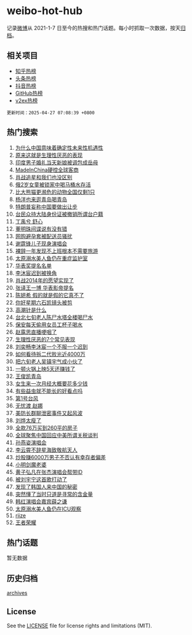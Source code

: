 # weibo-hot-hub

记录[微博](https://www.weibo.com)从 2021-1-7 日至今的热搜和热门话题。每小时抓取一次数据，按天[归档](archives)。

## 相关项目

- [知乎热榜](https://github.com/lonnyzhang423/zhihu-hot-hub)
- [头条热榜](https://github.com/lonnyzhang423/toutiao-hot-hub)
- [抖音热榜](https://github.com/lonnyzhang423/douyin-hot-hub)
- [GitHub热榜](https://github.com/lonnyzhang423/github-hot-hub)
- [v2ex热榜](https://github.com/lonnyzhang423/v2ex-hot-hub)


`更新时间：2025-04-27 07:08:39 +0800`

## 热门搜索

1. [为什么中国意味着确定性未来性机遇性](https://m.weibo.cn/search?containerid=100103type%3D1%26t%3D10%26q%3D%23%E4%B8%BA%E4%BB%80%E4%B9%88%E4%B8%AD%E5%9B%BD%E6%84%8F%E5%91%B3%E7%9D%80%E7%A1%AE%E5%AE%9A%E6%80%A7%E6%9C%AA%E6%9D%A5%E6%80%A7%E6%9C%BA%E9%81%87%E6%80%A7%23&stream_entry_id=51&isnewpage=1&extparam=seat%3D1%26pos%3D0%26q%3D%2523%25E4%25B8%25BA%25E4%25BB%2580%25E4%25B9%2588%25E4%25B8%25AD%25E5%259B%25BD%25E6%2584%258F%25E5%2591%25B3%25E7%259D%2580%25E7%25A1%25AE%25E5%25AE%259A%25E6%2580%25A7%25E6%259C%25AA%25E6%259D%25A5%25E6%2580%25A7%25E6%259C%25BA%25E9%2581%2587%25E6%2580%25A7%2523%26dgr%3D0%26cate%3D10103%26c_type%3D51%26filter_type%3Drealtimehot%26stream_entry_id%3D51%26display_time%3D1745708918%26pre_seqid%3D17457089183500322927577)
1. [原来这就是生理性厌恶的表现](https://m.weibo.cn/search?containerid=100103type%3D1%26t%3D10%26q%3D%23%E5%8E%9F%E6%9D%A5%E8%BF%99%E5%B0%B1%E6%98%AF%E7%94%9F%E7%90%86%E6%80%A7%E5%8E%8C%E6%81%B6%E7%9A%84%E8%A1%A8%E7%8E%B0%23&stream_entry_id=31&isnewpage=1&extparam=seat%3D1%26pos%3D0%26q%3D%2523%25E5%258E%259F%25E6%259D%25A5%25E8%25BF%2599%25E5%25B0%25B1%25E6%2598%25AF%25E7%2594%259F%25E7%2590%2586%25E6%2580%25A7%25E5%258E%258C%25E6%2581%25B6%25E7%259A%2584%25E8%25A1%25A8%25E7%258E%25B0%2523%26dgr%3D0%26cate%3D5001%26realpos%3D1%26stream_entry_id%3D31%26flag%3D2%26band_rank%3D1%26lcate%3D5001%26filter_type%3Drealtimehot%26c_type%3D31%26display_time%3D1745708918%26pre_seqid%3D17457089183500322927577)
1. [印度男子婚礼当天新娘被调包成岳母](https://m.weibo.cn/search?containerid=100103type%3D1%26t%3D10%26q%3D%23%E5%8D%B0%E5%BA%A6%E7%94%B7%E5%AD%90%E5%A9%9A%E7%A4%BC%E5%BD%93%E5%A4%A9%E6%96%B0%E5%A8%98%E8%A2%AB%E8%B0%83%E5%8C%85%E6%88%90%E5%B2%B3%E6%AF%8D%23&stream_entry_id=31&isnewpage=1&extparam=seat%3D1%26pos%3D1%26q%3D%2523%25E5%258D%25B0%25E5%25BA%25A6%25E7%2594%25B7%25E5%25AD%2590%25E5%25A9%259A%25E7%25A4%25BC%25E5%25BD%2593%25E5%25A4%25A9%25E6%2596%25B0%25E5%25A8%2598%25E8%25A2%25AB%25E8%25B0%2583%25E5%258C%2585%25E6%2588%2590%25E5%25B2%25B3%25E6%25AF%258D%2523%26dgr%3D0%26cate%3D5001%26realpos%3D2%26stream_entry_id%3D31%26flag%3D0%26band_rank%3D2%26lcate%3D5001%26filter_type%3Drealtimehot%26c_type%3D31%26display_time%3D1745708918%26pre_seqid%3D17457089183500322927577)
1. [MadeInChina硬控全球客商](https://m.weibo.cn/search?containerid=100103type%3D1%26t%3D10%26q%3D%23MadeInChina%E7%A1%AC%E6%8E%A7%E5%85%A8%E7%90%83%E5%AE%A2%E5%95%86%23&stream_entry_id=31&isnewpage=1&extparam=seat%3D1%26pos%3D2%26q%3D%2523MadeInChina%25E7%25A1%25AC%25E6%258E%25A7%25E5%2585%25A8%25E7%2590%2583%25E5%25AE%25A2%25E5%2595%2586%2523%26dgr%3D0%26cate%3D5001%26realpos%3D3%26stream_entry_id%3D31%26flag%3D0%26band_rank%3D3%26lcate%3D5001%26filter_type%3Drealtimehot%26c_type%3D31%26display_time%3D1745708918%26pre_seqid%3D17457089183500322927577)
1. [肖战追星和我们也没区别](https://m.weibo.cn/search?containerid=100103type%3D1%26t%3D10%26q%3D%23%E8%82%96%E6%88%98%E8%BF%BD%E6%98%9F%E5%92%8C%E6%88%91%E4%BB%AC%E4%B9%9F%E6%B2%A1%E5%8C%BA%E5%88%AB%23&stream_entry_id=31&isnewpage=1&extparam=seat%3D1%26pos%3D3%26q%3D%2523%25E8%2582%2596%25E6%2588%2598%25E8%25BF%25BD%25E6%2598%259F%25E5%2592%258C%25E6%2588%2591%25E4%25BB%25AC%25E4%25B9%259F%25E6%25B2%25A1%25E5%258C%25BA%25E5%2588%25AB%2523%26dgr%3D0%26cate%3D5001%26realpos%3D4%26stream_entry_id%3D31%26flag%3D2%26band_rank%3D4%26lcate%3D5001%26filter_type%3Drealtimehot%26c_type%3D31%26display_time%3D1745708918%26pre_seqid%3D17457089183500322927577)
1. [俄2岁女童被锁家中喝马桶水存活](https://m.weibo.cn/search?containerid=100103type%3D1%26t%3D10%26q%3D%23%E4%BF%842%E5%B2%81%E5%A5%B3%E7%AB%A5%E8%A2%AB%E9%94%81%E5%AE%B6%E4%B8%AD%E5%96%9D%E9%A9%AC%E6%A1%B6%E6%B0%B4%E5%AD%98%E6%B4%BB%23&stream_entry_id=31&isnewpage=1&extparam=seat%3D1%26pos%3D4%26q%3D%2523%25E4%25BF%25842%25E5%25B2%2581%25E5%25A5%25B3%25E7%25AB%25A5%25E8%25A2%25AB%25E9%2594%2581%25E5%25AE%25B6%25E4%25B8%25AD%25E5%2596%259D%25E9%25A9%25AC%25E6%25A1%25B6%25E6%25B0%25B4%25E5%25AD%2598%25E6%25B4%25BB%2523%26dgr%3D0%26cate%3D5001%26realpos%3D5%26stream_entry_id%3D31%26flag%3D0%26band_rank%3D5%26lcate%3D5001%26filter_type%3Drealtimehot%26c_type%3D31%26display_time%3D1745708918%26pre_seqid%3D17457089183500322927577)
1. [比大熊猫更濒危的动物全国仅剩1只](https://m.weibo.cn/search?containerid=100103type%3D1%26t%3D10%26q%3D%23%E6%AF%94%E5%A4%A7%E7%86%8A%E7%8C%AB%E6%9B%B4%E6%BF%92%E5%8D%B1%E7%9A%84%E5%8A%A8%E7%89%A9%E5%85%A8%E5%9B%BD%E4%BB%85%E5%89%A91%E5%8F%AA%23&stream_entry_id=31&isnewpage=1&extparam=seat%3D1%26pos%3D5%26q%3D%2523%25E6%25AF%2594%25E5%25A4%25A7%25E7%2586%258A%25E7%258C%25AB%25E6%259B%25B4%25E6%25BF%2592%25E5%258D%25B1%25E7%259A%2584%25E5%258A%25A8%25E7%2589%25A9%25E5%2585%25A8%25E5%259B%25BD%25E4%25BB%2585%25E5%2589%25A91%25E5%258F%25AA%2523%26dgr%3D0%26cate%3D5001%26realpos%3D6%26stream_entry_id%3D31%26flag%3D0%26band_rank%3D6%26lcate%3D5001%26filter_type%3Drealtimehot%26c_type%3D31%26display_time%3D1745708918%26pre_seqid%3D17457089183500322927577)
1. [杨洋也来逛青岛喝青岛](https://m.weibo.cn/search?containerid=100103type%3D1%26t%3D10%26q%3D%23%E6%9D%A8%E6%B4%8B%E4%B9%9F%E6%9D%A5%E9%80%9B%E9%9D%92%E5%B2%9B%E5%96%9D%E9%9D%92%E5%B2%9B%23&stream_entry_id=31&isnewpage=1&extparam=seat%3D1%26pos%3D6%26q%3D%2523%25E6%259D%25A8%25E6%25B4%258B%25E4%25B9%259F%25E6%259D%25A5%25E9%2580%259B%25E9%259D%2592%25E5%25B2%259B%25E5%2596%259D%25E9%259D%2592%25E5%25B2%259B%2523%26dgr%3D0%26cate%3D5001%26adid%3D284206%26stream_entry_id%3D31%26c_type%3D31%26band_rank%3D7%26lcate%3D5001%26filter_type%3Drealtimehot%26topic_ad%3D1%26is_ad_pos%3D1%26display_time%3D1745708918%26pre_seqid%3D17457089183500322927577)
1. [特朗普妄称中国要做出让步](https://m.weibo.cn/search?containerid=100103type%3D1%26t%3D10%26q%3D%23%E7%89%B9%E6%9C%97%E6%99%AE%E5%A6%84%E7%A7%B0%E4%B8%AD%E5%9B%BD%E8%A6%81%E5%81%9A%E5%87%BA%E8%AE%A9%E6%AD%A5%23&stream_entry_id=31&isnewpage=1&extparam=seat%3D1%26pos%3D7%26q%3D%2523%25E7%2589%25B9%25E6%259C%2597%25E6%2599%25AE%25E5%25A6%2584%25E7%25A7%25B0%25E4%25B8%25AD%25E5%259B%25BD%25E8%25A6%2581%25E5%2581%259A%25E5%2587%25BA%25E8%25AE%25A9%25E6%25AD%25A5%2523%26dgr%3D0%26cate%3D5001%26realpos%3D7%26stream_entry_id%3D31%26flag%3D0%26band_rank%3D7%26lcate%3D5001%26filter_type%3Drealtimehot%26c_type%3D31%26display_time%3D1745708918%26pre_seqid%3D17457089183500322927577)
1. [台民众持大陆身份证被撤销所谓台户籍](https://m.weibo.cn/search?containerid=100103type%3D1%26t%3D10%26q%3D%23%E5%8F%B0%E6%B0%91%E4%BC%97%E6%8C%81%E5%A4%A7%E9%99%86%E8%BA%AB%E4%BB%BD%E8%AF%81%E8%A2%AB%E6%92%A4%E9%94%80%E6%89%80%E8%B0%93%E5%8F%B0%E6%88%B7%E7%B1%8D%23&stream_entry_id=31&isnewpage=1&extparam=seat%3D1%26pos%3D8%26q%3D%2523%25E5%258F%25B0%25E6%25B0%2591%25E4%25BC%2597%25E6%258C%2581%25E5%25A4%25A7%25E9%2599%2586%25E8%25BA%25AB%25E4%25BB%25BD%25E8%25AF%2581%25E8%25A2%25AB%25E6%2592%25A4%25E9%2594%2580%25E6%2589%2580%25E8%25B0%2593%25E5%258F%25B0%25E6%2588%25B7%25E7%25B1%258D%2523%26dgr%3D0%26cate%3D5001%26realpos%3D8%26stream_entry_id%3D31%26flag%3D0%26band_rank%3D8%26lcate%3D5001%26filter_type%3Drealtimehot%26c_type%3D31%26display_time%3D1745708918%26pre_seqid%3D17457089183500322927577)
1. [丁禹兮 舒心](https://m.weibo.cn/search?containerid=100103type%3D1%26t%3D10%26q%3D%E4%B8%81%E7%A6%B9%E5%85%AE+%E8%88%92%E5%BF%83&stream_entry_id=31&isnewpage=1&extparam=seat%3D1%26pos%3D9%26q%3D%25E4%25B8%2581%25E7%25A6%25B9%25E5%2585%25AE%2520%25E8%2588%2592%25E5%25BF%2583%26dgr%3D0%26cate%3D5001%26realpos%3D9%26stream_entry_id%3D31%26flag%3D0%26band_rank%3D9%26lcate%3D5001%26filter_type%3Drealtimehot%26c_type%3D31%26display_time%3D1745708918%26pre_seqid%3D17457089183500322927577)
1. [董明珠间谍说有没有错](https://m.weibo.cn/search?containerid=100103type%3D1%26t%3D10%26q%3D%E8%91%A3%E6%98%8E%E7%8F%A0%E9%97%B4%E8%B0%8D%E8%AF%B4%E6%9C%89%E6%B2%A1%E6%9C%89%E9%94%99&stream_entry_id=31&isnewpage=1&extparam=seat%3D1%26pos%3D10%26q%3D%25E8%2591%25A3%25E6%2598%258E%25E7%258F%25A0%25E9%2597%25B4%25E8%25B0%258D%25E8%25AF%25B4%25E6%259C%2589%25E6%25B2%25A1%25E6%259C%2589%25E9%2594%2599%26dgr%3D0%26cate%3D5001%26realpos%3D10%26stream_entry_id%3D31%26flag%3D0%26band_rank%3D10%26lcate%3D5001%26filter_type%3Drealtimehot%26c_type%3D31%26display_time%3D1745708918%26pre_seqid%3D17457089183500322927577)
1. [网购避孕套被配送员骚扰](https://m.weibo.cn/search?containerid=100103type%3D1%26t%3D10%26q%3D%23%E7%BD%91%E8%B4%AD%E9%81%BF%E5%AD%95%E5%A5%97%E8%A2%AB%E9%85%8D%E9%80%81%E5%91%98%E9%AA%9A%E6%89%B0%23&stream_entry_id=31&isnewpage=1&extparam=seat%3D1%26pos%3D11%26q%3D%2523%25E7%25BD%2591%25E8%25B4%25AD%25E9%2581%25BF%25E5%25AD%2595%25E5%25A5%2597%25E8%25A2%25AB%25E9%2585%258D%25E9%2580%2581%25E5%2591%2598%25E9%25AA%259A%25E6%2589%25B0%2523%26dgr%3D0%26cate%3D5001%26realpos%3D11%26stream_entry_id%3D31%26flag%3D2%26band_rank%3D11%26lcate%3D5001%26filter_type%3Drealtimehot%26c_type%3D31%26display_time%3D1745708918%26pre_seqid%3D17457089183500322927577)
1. [谢霆锋儿子现身演唱会](https://m.weibo.cn/search?containerid=100103type%3D1%26t%3D10%26q%3D%E8%B0%A2%E9%9C%86%E9%94%8B%E5%84%BF%E5%AD%90%E7%8E%B0%E8%BA%AB%E6%BC%94%E5%94%B1%E4%BC%9A&stream_entry_id=31&isnewpage=1&extparam=seat%3D1%26pos%3D12%26q%3D%25E8%25B0%25A2%25E9%259C%2586%25E9%2594%258B%25E5%2584%25BF%25E5%25AD%2590%25E7%258E%25B0%25E8%25BA%25AB%25E6%25BC%2594%25E5%2594%25B1%25E4%25BC%259A%26dgr%3D0%26cate%3D5001%26realpos%3D12%26stream_entry_id%3D31%26flag%3D2%26band_rank%3D12%26lcate%3D5001%26filter_type%3Drealtimehot%26c_type%3D31%26display_time%3D1745708918%26pre_seqid%3D17457089183500322927577)
1. [裸辞一年发现不上班根本不需要旅游](https://m.weibo.cn/search?containerid=100103type%3D1%26t%3D10%26q%3D%23%E8%A3%B8%E8%BE%9E%E4%B8%80%E5%B9%B4%E5%8F%91%E7%8E%B0%E4%B8%8D%E4%B8%8A%E7%8F%AD%E6%A0%B9%E6%9C%AC%E4%B8%8D%E9%9C%80%E8%A6%81%E6%97%85%E6%B8%B8%23&stream_entry_id=31&isnewpage=1&extparam=seat%3D1%26pos%3D13%26q%3D%2523%25E8%25A3%25B8%25E8%25BE%259E%25E4%25B8%2580%25E5%25B9%25B4%25E5%258F%2591%25E7%258E%25B0%25E4%25B8%258D%25E4%25B8%258A%25E7%258F%25AD%25E6%25A0%25B9%25E6%259C%25AC%25E4%25B8%258D%25E9%259C%2580%25E8%25A6%2581%25E6%2597%2585%25E6%25B8%25B8%2523%26dgr%3D0%26cate%3D5001%26realpos%3D13%26stream_entry_id%3D31%26flag%3D2%26band_rank%3D13%26lcate%3D5001%26filter_type%3Drealtimehot%26c_type%3D31%26display_time%3D1745708918%26pre_seqid%3D17457089183500322927577)
1. [太原溺水美人鱼仍在重症监护室](https://m.weibo.cn/search?containerid=100103type%3D1%26t%3D10%26q%3D%23%E5%A4%AA%E5%8E%9F%E6%BA%BA%E6%B0%B4%E7%BE%8E%E4%BA%BA%E9%B1%BC%E4%BB%8D%E5%9C%A8%E9%87%8D%E7%97%87%E7%9B%91%E6%8A%A4%E5%AE%A4%23&stream_entry_id=31&isnewpage=1&extparam=seat%3D1%26pos%3D14%26q%3D%2523%25E5%25A4%25AA%25E5%258E%259F%25E6%25BA%25BA%25E6%25B0%25B4%25E7%25BE%258E%25E4%25BA%25BA%25E9%25B1%25BC%25E4%25BB%258D%25E5%259C%25A8%25E9%2587%258D%25E7%2597%2587%25E7%259B%2591%25E6%258A%25A4%25E5%25AE%25A4%2523%26dgr%3D0%26cate%3D5001%26realpos%3D14%26stream_entry_id%3D31%26flag%3D0%26band_rank%3D14%26lcate%3D5001%26filter_type%3Drealtimehot%26c_type%3D31%26display_time%3D1745708918%26pre_seqid%3D17457089183500322927577)
1. [华表奖提名名单](https://m.weibo.cn/search?containerid=100103type%3D1%26t%3D10%26q%3D%23%E5%8D%8E%E8%A1%A8%E5%A5%96%E6%8F%90%E5%90%8D%E5%90%8D%E5%8D%95%23&stream_entry_id=31&isnewpage=1&extparam=seat%3D1%26pos%3D15%26q%3D%2523%25E5%258D%258E%25E8%25A1%25A8%25E5%25A5%2596%25E6%258F%2590%25E5%2590%258D%25E5%2590%258D%25E5%258D%2595%2523%26dgr%3D0%26cate%3D5001%26realpos%3D15%26stream_entry_id%3D31%26flag%3D0%26band_rank%3D15%26lcate%3D5001%26filter_type%3Drealtimehot%26c_type%3D31%26display_time%3D1745708918%26pre_seqid%3D17457089183500322927577)
1. [李沐宸迟到被换角](https://m.weibo.cn/search?containerid=100103type%3D1%26t%3D10%26q%3D%E6%9D%8E%E6%B2%90%E5%AE%B8%E8%BF%9F%E5%88%B0%E8%A2%AB%E6%8D%A2%E8%A7%92&stream_entry_id=31&isnewpage=1&extparam=seat%3D1%26pos%3D16%26q%3D%25E6%259D%258E%25E6%25B2%2590%25E5%25AE%25B8%25E8%25BF%259F%25E5%2588%25B0%25E8%25A2%25AB%25E6%258D%25A2%25E8%25A7%2592%26dgr%3D0%26cate%3D5001%26realpos%3D16%26stream_entry_id%3D31%26flag%3D0%26band_rank%3D16%26lcate%3D5001%26filter_type%3Drealtimehot%26c_type%3D31%26display_time%3D1745708918%26pre_seqid%3D17457089183500322927577)
1. [肖战2014年的愿望实现了](https://m.weibo.cn/search?containerid=100103type%3D1%26t%3D10%26q%3D%23%E8%82%96%E6%88%982014%E5%B9%B4%E7%9A%84%E6%84%BF%E6%9C%9B%E5%AE%9E%E7%8E%B0%E4%BA%86%23&stream_entry_id=31&isnewpage=1&extparam=seat%3D1%26pos%3D17%26q%3D%2523%25E8%2582%2596%25E6%2588%25982014%25E5%25B9%25B4%25E7%259A%2584%25E6%2584%25BF%25E6%259C%259B%25E5%25AE%259E%25E7%258E%25B0%25E4%25BA%2586%2523%26dgr%3D0%26cate%3D5001%26realpos%3D17%26stream_entry_id%3D31%26flag%3D0%26band_rank%3D17%26lcate%3D5001%26filter_type%3Drealtimehot%26c_type%3D31%26display_time%3D1745708918%26pre_seqid%3D17457089183500322927577)
1. [张译王一博 华表影帝提名](https://m.weibo.cn/search?containerid=100103type%3D1%26t%3D10%26q%3D%E5%BC%A0%E8%AF%91%E7%8E%8B%E4%B8%80%E5%8D%9A+%E5%8D%8E%E8%A1%A8%E5%BD%B1%E5%B8%9D%E6%8F%90%E5%90%8D&stream_entry_id=31&isnewpage=1&extparam=seat%3D1%26pos%3D18%26q%3D%25E5%25BC%25A0%25E8%25AF%2591%25E7%258E%258B%25E4%25B8%2580%25E5%258D%259A%2520%25E5%258D%258E%25E8%25A1%25A8%25E5%25BD%25B1%25E5%25B8%259D%25E6%258F%2590%25E5%2590%258D%26dgr%3D0%26cate%3D5001%26realpos%3D18%26stream_entry_id%3D31%26flag%3D0%26band_rank%3D18%26lcate%3D5001%26filter_type%3Drealtimehot%26c_type%3D31%26display_time%3D1745708918%26pre_seqid%3D17457089183500322927577)
1. [陈妍希 假的就是假的它真不了](https://m.weibo.cn/search?containerid=100103type%3D1%26t%3D10%26q%3D%E9%99%88%E5%A6%8D%E5%B8%8C+%E5%81%87%E7%9A%84%E5%B0%B1%E6%98%AF%E5%81%87%E7%9A%84%E5%AE%83%E7%9C%9F%E4%B8%8D%E4%BA%86&stream_entry_id=31&isnewpage=1&extparam=seat%3D1%26pos%3D19%26q%3D%25E9%2599%2588%25E5%25A6%258D%25E5%25B8%258C%2520%25E5%2581%2587%25E7%259A%2584%25E5%25B0%25B1%25E6%2598%25AF%25E5%2581%2587%25E7%259A%2584%25E5%25AE%2583%25E7%259C%259F%25E4%25B8%258D%25E4%25BA%2586%26dgr%3D0%26cate%3D5001%26realpos%3D19%26stream_entry_id%3D31%26flag%3D2%26band_rank%3D19%26lcate%3D5001%26filter_type%3Drealtimehot%26c_type%3D31%26display_time%3D1745708918%26pre_seqid%3D17457089183500322927577)
1. [你好星期六石凯镜头被剪](https://m.weibo.cn/search?containerid=100103type%3D1%26t%3D10%26q%3D%E4%BD%A0%E5%A5%BD%E6%98%9F%E6%9C%9F%E5%85%AD%E7%9F%B3%E5%87%AF%E9%95%9C%E5%A4%B4%E8%A2%AB%E5%89%AA&stream_entry_id=31&isnewpage=1&extparam=seat%3D1%26pos%3D20%26q%3D%25E4%25BD%25A0%25E5%25A5%25BD%25E6%2598%259F%25E6%259C%259F%25E5%2585%25AD%25E7%259F%25B3%25E5%2587%25AF%25E9%2595%259C%25E5%25A4%25B4%25E8%25A2%25AB%25E5%2589%25AA%26dgr%3D0%26cate%3D5001%26realpos%3D20%26stream_entry_id%3D31%26flag%3D0%26band_rank%3D20%26lcate%3D5001%26filter_type%3Drealtimehot%26c_type%3D31%26display_time%3D1745708918%26pre_seqid%3D17457089183500322927577)
1. [高潮针是什么](https://m.weibo.cn/search?containerid=100103type%3D1%26t%3D10%26q%3D%E9%AB%98%E6%BD%AE%E9%92%88%E6%98%AF%E4%BB%80%E4%B9%88&stream_entry_id=31&isnewpage=1&extparam=seat%3D1%26pos%3D21%26q%3D%25E9%25AB%2598%25E6%25BD%25AE%25E9%2592%2588%25E6%2598%25AF%25E4%25BB%2580%25E4%25B9%2588%26dgr%3D0%26cate%3D5001%26realpos%3D21%26stream_entry_id%3D31%26flag%3D2%26is_ai_ask%3D1%26lcate%3D5001%26band_rank%3D21%26filter_type%3Drealtimehot%26c_type%3D31%26display_time%3D1745708918%26pre_seqid%3D17457089183500322927577)
1. [台北七旬老人陈尸水塔全楼喝尸水](https://m.weibo.cn/search?containerid=100103type%3D1%26t%3D10%26q%3D%23%E5%8F%B0%E5%8C%97%E4%B8%83%E6%97%AC%E8%80%81%E4%BA%BA%E9%99%88%E5%B0%B8%E6%B0%B4%E5%A1%94%E5%85%A8%E6%A5%BC%E5%96%9D%E5%B0%B8%E6%B0%B4%23&stream_entry_id=31&isnewpage=1&extparam=seat%3D1%26pos%3D22%26q%3D%2523%25E5%258F%25B0%25E5%258C%2597%25E4%25B8%2583%25E6%2597%25AC%25E8%2580%2581%25E4%25BA%25BA%25E9%2599%2588%25E5%25B0%25B8%25E6%25B0%25B4%25E5%25A1%2594%25E5%2585%25A8%25E6%25A5%25BC%25E5%2596%259D%25E5%25B0%25B8%25E6%25B0%25B4%2523%26dgr%3D0%26cate%3D5001%26realpos%3D22%26stream_entry_id%3D31%26flag%3D0%26band_rank%3D22%26lcate%3D5001%26filter_type%3Drealtimehot%26c_type%3D31%26display_time%3D1745708918%26pre_seqid%3D17457089183500322927577)
1. [保安每天偷用女员工杯子喝水](https://m.weibo.cn/search?containerid=100103type%3D1%26t%3D10%26q%3D%23%E4%BF%9D%E5%AE%89%E6%AF%8F%E5%A4%A9%E5%81%B7%E7%94%A8%E5%A5%B3%E5%91%98%E5%B7%A5%E6%9D%AF%E5%AD%90%E5%96%9D%E6%B0%B4%23&stream_entry_id=31&isnewpage=1&extparam=seat%3D1%26pos%3D23%26q%3D%2523%25E4%25BF%259D%25E5%25AE%2589%25E6%25AF%258F%25E5%25A4%25A9%25E5%2581%25B7%25E7%2594%25A8%25E5%25A5%25B3%25E5%2591%2598%25E5%25B7%25A5%25E6%259D%25AF%25E5%25AD%2590%25E5%2596%259D%25E6%25B0%25B4%2523%26dgr%3D0%26cate%3D5001%26realpos%3D23%26stream_entry_id%3D31%26flag%3D0%26band_rank%3D23%26lcate%3D5001%26filter_type%3Drealtimehot%26c_type%3D31%26display_time%3D1745708918%26pre_seqid%3D17457089183500322927577)
1. [赵露思直播哽咽了](https://m.weibo.cn/search?containerid=100103type%3D1%26t%3D10%26q%3D%23%E8%B5%B5%E9%9C%B2%E6%80%9D%E7%9B%B4%E6%92%AD%E5%93%BD%E5%92%BD%E4%BA%86%23&stream_entry_id=31&isnewpage=1&extparam=seat%3D1%26pos%3D24%26q%3D%2523%25E8%25B5%25B5%25E9%259C%25B2%25E6%2580%259D%25E7%259B%25B4%25E6%2592%25AD%25E5%2593%25BD%25E5%2592%25BD%25E4%25BA%2586%2523%26dgr%3D0%26cate%3D5001%26realpos%3D24%26stream_entry_id%3D31%26flag%3D0%26band_rank%3D24%26lcate%3D5001%26filter_type%3Drealtimehot%26c_type%3D31%26display_time%3D1745708918%26pre_seqid%3D17457089183500322927577)
1. [生理性厌恶的7个常见表现](https://m.weibo.cn/search?containerid=100103type%3D1%26t%3D10%26q%3D%23%E7%94%9F%E7%90%86%E6%80%A7%E5%8E%8C%E6%81%B6%E7%9A%847%E4%B8%AA%E5%B8%B8%E8%A7%81%E8%A1%A8%E7%8E%B0%23&stream_entry_id=31&isnewpage=1&extparam=seat%3D1%26pos%3D25%26q%3D%2523%25E7%2594%259F%25E7%2590%2586%25E6%2580%25A7%25E5%258E%258C%25E6%2581%25B6%25E7%259A%25847%25E4%25B8%25AA%25E5%25B8%25B8%25E8%25A7%2581%25E8%25A1%25A8%25E7%258E%25B0%2523%26dgr%3D0%26cate%3D5001%26realpos%3D25%26stream_entry_id%3D31%26flag%3D0%26band_rank%3D25%26lcate%3D5001%26filter_type%3Drealtimehot%26c_type%3D31%26display_time%3D1745708918%26pre_seqid%3D17457089183500322927577)
1. [刘奕畅李沐宸一个不服一个迟到](https://m.weibo.cn/search?containerid=100103type%3D1%26t%3D10%26q%3D%23%E5%88%98%E5%A5%95%E7%95%85%E6%9D%8E%E6%B2%90%E5%AE%B8%E4%B8%80%E4%B8%AA%E4%B8%8D%E6%9C%8D%E4%B8%80%E4%B8%AA%E8%BF%9F%E5%88%B0%23&stream_entry_id=31&isnewpage=1&extparam=seat%3D1%26pos%3D26%26q%3D%2523%25E5%2588%2598%25E5%25A5%2595%25E7%2595%2585%25E6%259D%258E%25E6%25B2%2590%25E5%25AE%25B8%25E4%25B8%2580%25E4%25B8%25AA%25E4%25B8%258D%25E6%259C%258D%25E4%25B8%2580%25E4%25B8%25AA%25E8%25BF%259F%25E5%2588%25B0%2523%26dgr%3D0%26cate%3D5001%26realpos%3D26%26stream_entry_id%3D31%26flag%3D0%26band_rank%3D26%26lcate%3D5001%26filter_type%3Drealtimehot%26c_type%3D31%26display_time%3D1745708918%26pre_seqid%3D17457089183500322927577)
1. [如何看待拆二代败光近4000万](https://m.weibo.cn/search?containerid=100103type%3D1%26t%3D10%26q%3D%23%E5%A6%82%E4%BD%95%E7%9C%8B%E5%BE%85%E6%8B%86%E4%BA%8C%E4%BB%A3%E8%B4%A5%E5%85%89%E8%BF%914000%E4%B8%87%23&stream_entry_id=31&isnewpage=1&extparam=seat%3D1%26pos%3D27%26q%3D%2523%25E5%25A6%2582%25E4%25BD%2595%25E7%259C%258B%25E5%25BE%2585%25E6%258B%2586%25E4%25BA%258C%25E4%25BB%25A3%25E8%25B4%25A5%25E5%2585%2589%25E8%25BF%25914000%25E4%25B8%2587%2523%26dgr%3D0%26cate%3D5001%26realpos%3D27%26stream_entry_id%3D31%26flag%3D0%26band_rank%3D27%26lcate%3D5001%26filter_type%3Drealtimehot%26c_type%3D31%26display_time%3D1745708918%26pre_seqid%3D17457089183500322927577)
1. [把六旬老人吴镇宇气成小伙了](https://m.weibo.cn/search?containerid=100103type%3D1%26t%3D10%26q%3D%E6%8A%8A%E5%85%AD%E6%97%AC%E8%80%81%E4%BA%BA%E5%90%B4%E9%95%87%E5%AE%87%E6%B0%94%E6%88%90%E5%B0%8F%E4%BC%99%E4%BA%86&stream_entry_id=31&isnewpage=1&extparam=seat%3D1%26pos%3D28%26q%3D%25E6%258A%258A%25E5%2585%25AD%25E6%2597%25AC%25E8%2580%2581%25E4%25BA%25BA%25E5%2590%25B4%25E9%2595%2587%25E5%25AE%2587%25E6%25B0%2594%25E6%2588%2590%25E5%25B0%258F%25E4%25BC%2599%25E4%25BA%2586%26dgr%3D0%26cate%3D5001%26realpos%3D28%26stream_entry_id%3D31%26flag%3D0%26band_rank%3D28%26lcate%3D5001%26filter_type%3Drealtimehot%26c_type%3D31%26display_time%3D1745708918%26pre_seqid%3D17457089183500322927577)
1. [一顿火锅上映5天还赚钱了](https://m.weibo.cn/search?containerid=100103type%3D1%26t%3D10%26q%3D%E4%B8%80%E9%A1%BF%E7%81%AB%E9%94%85%E4%B8%8A%E6%98%A05%E5%A4%A9%E8%BF%98%E8%B5%9A%E9%92%B1%E4%BA%86&stream_entry_id=31&isnewpage=1&extparam=seat%3D1%26pos%3D29%26q%3D%25E4%25B8%2580%25E9%25A1%25BF%25E7%2581%25AB%25E9%2594%2585%25E4%25B8%258A%25E6%2598%25A05%25E5%25A4%25A9%25E8%25BF%2598%25E8%25B5%259A%25E9%2592%25B1%25E4%25BA%2586%26dgr%3D0%26cate%3D5001%26realpos%3D29%26stream_entry_id%3D31%26flag%3D0%26band_rank%3D29%26lcate%3D5001%26filter_type%3Drealtimehot%26c_type%3D31%26display_time%3D1745708918%26pre_seqid%3D17457089183500322927577)
1. [王俊凯青岛](https://m.weibo.cn/search?containerid=100103type%3D1%26t%3D10%26q%3D%23%E7%8E%8B%E4%BF%8A%E5%87%AF%E9%9D%92%E5%B2%9B%23&stream_entry_id=31&isnewpage=1&extparam=seat%3D1%26pos%3D30%26q%3D%2523%25E7%258E%258B%25E4%25BF%258A%25E5%2587%25AF%25E9%259D%2592%25E5%25B2%259B%2523%26dgr%3D0%26cate%3D5001%26realpos%3D30%26stream_entry_id%3D31%26flag%3D0%26band_rank%3D30%26lcate%3D5001%26filter_type%3Drealtimehot%26c_type%3D31%26display_time%3D1745708918%26pre_seqid%3D17457089183500322927577)
1. [女生来一次月经大概要花多少钱](https://m.weibo.cn/search?containerid=100103type%3D1%26t%3D10%26q%3D%23%E5%A5%B3%E7%94%9F%E6%9D%A5%E4%B8%80%E6%AC%A1%E6%9C%88%E7%BB%8F%E5%A4%A7%E6%A6%82%E8%A6%81%E8%8A%B1%E5%A4%9A%E5%B0%91%E9%92%B1%23&stream_entry_id=31&isnewpage=1&extparam=seat%3D1%26pos%3D31%26q%3D%2523%25E5%25A5%25B3%25E7%2594%259F%25E6%259D%25A5%25E4%25B8%2580%25E6%25AC%25A1%25E6%259C%2588%25E7%25BB%258F%25E5%25A4%25A7%25E6%25A6%2582%25E8%25A6%2581%25E8%258A%25B1%25E5%25A4%259A%25E5%25B0%2591%25E9%2592%25B1%2523%26dgr%3D0%26cate%3D5001%26realpos%3D31%26stream_entry_id%3D31%26flag%3D0%26band_rank%3D31%26lcate%3D5001%26filter_type%3Drealtimehot%26c_type%3D31%26display_time%3D1745708918%26pre_seqid%3D17457089183500322927577)
1. [有些益虫就不能长的好看点吗](https://m.weibo.cn/search?containerid=100103type%3D1%26t%3D10%26q%3D%E6%9C%89%E4%BA%9B%E7%9B%8A%E8%99%AB%E5%B0%B1%E4%B8%8D%E8%83%BD%E9%95%BF%E7%9A%84%E5%A5%BD%E7%9C%8B%E7%82%B9%E5%90%97&stream_entry_id=31&isnewpage=1&extparam=seat%3D1%26pos%3D32%26q%3D%25E6%259C%2589%25E4%25BA%259B%25E7%259B%258A%25E8%2599%25AB%25E5%25B0%25B1%25E4%25B8%258D%25E8%2583%25BD%25E9%2595%25BF%25E7%259A%2584%25E5%25A5%25BD%25E7%259C%258B%25E7%2582%25B9%25E5%2590%2597%26dgr%3D0%26cate%3D5001%26realpos%3D32%26stream_entry_id%3D31%26flag%3D1%26band_rank%3D32%26lcate%3D5001%26filter_type%3Drealtimehot%26c_type%3D31%26display_time%3D1745708918%26pre_seqid%3D17457089183500322927577)
1. [第1号台风](https://m.weibo.cn/search?containerid=100103type%3D1%26t%3D10%26q%3D%23%E7%AC%AC1%E5%8F%B7%E5%8F%B0%E9%A3%8E%23&stream_entry_id=31&isnewpage=1&extparam=seat%3D1%26pos%3D33%26q%3D%2523%25E7%25AC%25AC1%25E5%258F%25B7%25E5%258F%25B0%25E9%25A3%258E%2523%26dgr%3D0%26cate%3D5001%26realpos%3D33%26stream_entry_id%3D31%26flag%3D0%26band_rank%3D33%26lcate%3D5001%26filter_type%3Drealtimehot%26c_type%3D31%26display_time%3D1745708918%26pre_seqid%3D17457089183500322927577)
1. [无忧渡 赵娜](https://m.weibo.cn/search?containerid=100103type%3D1%26t%3D10%26q%3D%E6%97%A0%E5%BF%A7%E6%B8%A1+%E8%B5%B5%E5%A8%9C&stream_entry_id=31&isnewpage=1&extparam=seat%3D1%26pos%3D34%26q%3D%25E6%2597%25A0%25E5%25BF%25A7%25E6%25B8%25A1%2520%25E8%25B5%25B5%25E5%25A8%259C%26dgr%3D0%26cate%3D5001%26realpos%3D34%26stream_entry_id%3D31%26flag%3D0%26band_rank%3D34%26lcate%3D5001%26filter_type%3Drealtimehot%26c_type%3D31%26display_time%3D1745708918%26pre_seqid%3D17457089183500322927577)
1. [美防长群聊泄密事件又起风波](https://m.weibo.cn/search?containerid=100103type%3D1%26t%3D10%26q%3D%23%E7%BE%8E%E9%98%B2%E9%95%BF%E7%BE%A4%E8%81%8A%E6%B3%84%E5%AF%86%E4%BA%8B%E4%BB%B6%E5%8F%88%E8%B5%B7%E9%A3%8E%E6%B3%A2%23&stream_entry_id=31&isnewpage=1&extparam=seat%3D1%26pos%3D35%26q%3D%2523%25E7%25BE%258E%25E9%2598%25B2%25E9%2595%25BF%25E7%25BE%25A4%25E8%2581%258A%25E6%25B3%2584%25E5%25AF%2586%25E4%25BA%258B%25E4%25BB%25B6%25E5%258F%2588%25E8%25B5%25B7%25E9%25A3%258E%25E6%25B3%25A2%2523%26dgr%3D0%26cate%3D5001%26realpos%3D35%26stream_entry_id%3D31%26flag%3D0%26band_rank%3D35%26lcate%3D5001%26filter_type%3Drealtimehot%26c_type%3D31%26display_time%3D1745708918%26pre_seqid%3D17457089183500322927577)
1. [刘烨太瘦了](https://m.weibo.cn/search?containerid=100103type%3D1%26t%3D10%26q%3D%23%E5%88%98%E7%83%A8%E5%A4%AA%E7%98%A6%E4%BA%86%23&stream_entry_id=31&isnewpage=1&extparam=seat%3D1%26pos%3D36%26q%3D%2523%25E5%2588%2598%25E7%2583%25A8%25E5%25A4%25AA%25E7%2598%25A6%25E4%25BA%2586%2523%26dgr%3D0%26cate%3D5001%26realpos%3D36%26stream_entry_id%3D31%26flag%3D0%26band_rank%3D36%26lcate%3D5001%26filter_type%3Drealtimehot%26c_type%3D31%26display_time%3D1745708918%26pre_seqid%3D17457089183500322927577)
1. [全款76万买到260平的房子](https://m.weibo.cn/search?containerid=100103type%3D1%26t%3D10%26q%3D%E5%85%A8%E6%AC%BE76%E4%B8%87%E4%B9%B0%E5%88%B0260%E5%B9%B3%E7%9A%84%E6%88%BF%E5%AD%90&stream_entry_id=31&isnewpage=1&extparam=seat%3D1%26pos%3D37%26q%3D%25E5%2585%25A8%25E6%25AC%25BE76%25E4%25B8%2587%25E4%25B9%25B0%25E5%2588%25B0260%25E5%25B9%25B3%25E7%259A%2584%25E6%2588%25BF%25E5%25AD%2590%26dgr%3D0%26cate%3D5001%26realpos%3D37%26stream_entry_id%3D31%26flag%3D0%26band_rank%3D37%26lcate%3D5001%26filter_type%3Drealtimehot%26c_type%3D31%26display_time%3D1745708918%26pre_seqid%3D17457089183500322927577)
1. [全球聚焦中国回应中美所谓关税谈判](https://m.weibo.cn/search?containerid=100103type%3D1%26t%3D10%26q%3D%23%E5%85%A8%E7%90%83%E8%81%9A%E7%84%A6%E4%B8%AD%E5%9B%BD%E5%9B%9E%E5%BA%94%E4%B8%AD%E7%BE%8E%E6%89%80%E8%B0%93%E5%85%B3%E7%A8%8E%E8%B0%88%E5%88%A4%23&stream_entry_id=31&isnewpage=1&extparam=seat%3D1%26pos%3D38%26q%3D%2523%25E5%2585%25A8%25E7%2590%2583%25E8%2581%259A%25E7%2584%25A6%25E4%25B8%25AD%25E5%259B%25BD%25E5%259B%259E%25E5%25BA%2594%25E4%25B8%25AD%25E7%25BE%258E%25E6%2589%2580%25E8%25B0%2593%25E5%2585%25B3%25E7%25A8%258E%25E8%25B0%2588%25E5%2588%25A4%2523%26dgr%3D0%26cate%3D5001%26realpos%3D38%26stream_entry_id%3D31%26flag%3D0%26band_rank%3D38%26lcate%3D5001%26filter_type%3Drealtimehot%26c_type%3D31%26display_time%3D1745708918%26pre_seqid%3D17457089183500322927577)
1. [孙燕姿演唱会](https://m.weibo.cn/search?containerid=100103type%3D1%26t%3D10%26q%3D%23%E5%AD%99%E7%87%95%E5%A7%BF%E6%BC%94%E5%94%B1%E4%BC%9A%23&stream_entry_id=31&isnewpage=1&extparam=seat%3D1%26pos%3D39%26q%3D%2523%25E5%25AD%2599%25E7%2587%2595%25E5%25A7%25BF%25E6%25BC%2594%25E5%2594%25B1%25E4%25BC%259A%2523%26dgr%3D0%26cate%3D5001%26realpos%3D39%26stream_entry_id%3D31%26flag%3D0%26band_rank%3D39%26lcate%3D5001%26filter_type%3Drealtimehot%26c_type%3D31%26display_time%3D1745708918%26pre_seqid%3D17457089183500322927577)
1. [李云霄不辞星海致敬航天人](https://m.weibo.cn/search?containerid=100103type%3D1%26t%3D10%26q%3D%23%E6%9D%8E%E4%BA%91%E9%9C%84%E4%B8%8D%E8%BE%9E%E6%98%9F%E6%B5%B7%E8%87%B4%E6%95%AC%E8%88%AA%E5%A4%A9%E4%BA%BA%23&stream_entry_id=31&isnewpage=1&extparam=seat%3D1%26pos%3D40%26q%3D%2523%25E6%259D%258E%25E4%25BA%2591%25E9%259C%2584%25E4%25B8%258D%25E8%25BE%259E%25E6%2598%259F%25E6%25B5%25B7%25E8%2587%25B4%25E6%2595%25AC%25E8%2588%25AA%25E5%25A4%25A9%25E4%25BA%25BA%2523%26dgr%3D0%26cate%3D5001%26realpos%3D40%26stream_entry_id%3D31%26flag%3D0%26band_rank%3D40%26lcate%3D5001%26filter_type%3Drealtimehot%26c_type%3D31%26display_time%3D1745708918%26pre_seqid%3D17457089183500322927577)
1. [炒股赚6000万男子不否认有幸存者偏差](https://m.weibo.cn/search?containerid=100103type%3D1%26t%3D10%26q%3D%23%E7%82%92%E8%82%A1%E8%B5%9A6000%E4%B8%87%E7%94%B7%E5%AD%90%E4%B8%8D%E5%90%A6%E8%AE%A4%E6%9C%89%E5%B9%B8%E5%AD%98%E8%80%85%E5%81%8F%E5%B7%AE%23&stream_entry_id=31&isnewpage=1&extparam=seat%3D1%26pos%3D41%26q%3D%2523%25E7%2582%2592%25E8%2582%25A1%25E8%25B5%259A6000%25E4%25B8%2587%25E7%2594%25B7%25E5%25AD%2590%25E4%25B8%258D%25E5%2590%25A6%25E8%25AE%25A4%25E6%259C%2589%25E5%25B9%25B8%25E5%25AD%2598%25E8%2580%2585%25E5%2581%258F%25E5%25B7%25AE%2523%26dgr%3D0%26cate%3D5001%26realpos%3D41%26stream_entry_id%3D31%26flag%3D0%26band_rank%3D41%26lcate%3D5001%26filter_type%3Drealtimehot%26c_type%3D31%26display_time%3D1745708918%26pre_seqid%3D17457089183500322927577)
1. [小明剑魔老婆](https://m.weibo.cn/search?containerid=100103type%3D1%26t%3D10%26q%3D%E5%B0%8F%E6%98%8E%E5%89%91%E9%AD%94%E8%80%81%E5%A9%86&stream_entry_id=31&isnewpage=1&extparam=seat%3D1%26pos%3D42%26q%3D%25E5%25B0%258F%25E6%2598%258E%25E5%2589%2591%25E9%25AD%2594%25E8%2580%2581%25E5%25A9%2586%26dgr%3D0%26cate%3D5001%26realpos%3D42%26stream_entry_id%3D31%26flag%3D0%26band_rank%3D42%26lcate%3D5001%26filter_type%3Drealtimehot%26c_type%3D31%26display_time%3D1745708918%26pre_seqid%3D17457089183500322927577)
1. [黄子弘凡在张杰演唱会帮带ID](https://m.weibo.cn/search?containerid=100103type%3D1%26t%3D10%26q%3D%E9%BB%84%E5%AD%90%E5%BC%98%E5%87%A1%E5%9C%A8%E5%BC%A0%E6%9D%B0%E6%BC%94%E5%94%B1%E4%BC%9A%E5%B8%AE%E5%B8%A6ID&stream_entry_id=31&isnewpage=1&extparam=seat%3D1%26pos%3D43%26q%3D%25E9%25BB%2584%25E5%25AD%2590%25E5%25BC%2598%25E5%2587%25A1%25E5%259C%25A8%25E5%25BC%25A0%25E6%259D%25B0%25E6%25BC%2594%25E5%2594%25B1%25E4%25BC%259A%25E5%25B8%25AE%25E5%25B8%25A6ID%26dgr%3D0%26cate%3D5001%26realpos%3D43%26stream_entry_id%3D31%26flag%3D0%26band_rank%3D43%26lcate%3D5001%26filter_type%3Drealtimehot%26c_type%3D31%26display_time%3D1745708918%26pre_seqid%3D17457089183500322927577)
1. [被刘宇宁这首歌打动了](https://m.weibo.cn/search?containerid=100103type%3D1%26t%3D10%26q%3D%23%E8%A2%AB%E5%88%98%E5%AE%87%E5%AE%81%E8%BF%99%E9%A6%96%E6%AD%8C%E6%89%93%E5%8A%A8%E4%BA%86%23&stream_entry_id=31&isnewpage=1&extparam=seat%3D1%26pos%3D44%26q%3D%2523%25E8%25A2%25AB%25E5%2588%2598%25E5%25AE%2587%25E5%25AE%2581%25E8%25BF%2599%25E9%25A6%2596%25E6%25AD%258C%25E6%2589%2593%25E5%258A%25A8%25E4%25BA%2586%2523%26dgr%3D0%26cate%3D5001%26realpos%3D44%26stream_entry_id%3D31%26flag%3D0%26band_rank%3D44%26lcate%3D5001%26filter_type%3Drealtimehot%26c_type%3D31%26display_time%3D1745708918%26pre_seqid%3D17457089183500322927577)
1. [发现了韩国人来中国的秘密](https://m.weibo.cn/search?containerid=100103type%3D1%26t%3D10%26q%3D%23%E5%8F%91%E7%8E%B0%E4%BA%86%E9%9F%A9%E5%9B%BD%E4%BA%BA%E6%9D%A5%E4%B8%AD%E5%9B%BD%E7%9A%84%E7%A7%98%E5%AF%86%23&stream_entry_id=31&isnewpage=1&extparam=seat%3D1%26pos%3D45%26q%3D%2523%25E5%258F%2591%25E7%258E%25B0%25E4%25BA%2586%25E9%259F%25A9%25E5%259B%25BD%25E4%25BA%25BA%25E6%259D%25A5%25E4%25B8%25AD%25E5%259B%25BD%25E7%259A%2584%25E7%25A7%2598%25E5%25AF%2586%2523%26dgr%3D0%26cate%3D5001%26realpos%3D45%26stream_entry_id%3D31%26flag%3D0%26band_rank%3D45%26lcate%3D5001%26filter_type%3Drealtimehot%26c_type%3D31%26display_time%3D1745708918%26pre_seqid%3D17457089183500322927577)
1. [突然懂了当时只道是寻常的含金量](https://m.weibo.cn/search?containerid=100103type%3D1%26t%3D10%26q%3D%23%E7%AA%81%E7%84%B6%E6%87%82%E4%BA%86%E5%BD%93%E6%97%B6%E5%8F%AA%E9%81%93%E6%98%AF%E5%AF%BB%E5%B8%B8%E7%9A%84%E5%90%AB%E9%87%91%E9%87%8F%23&stream_entry_id=31&isnewpage=1&extparam=seat%3D1%26pos%3D46%26q%3D%2523%25E7%25AA%2581%25E7%2584%25B6%25E6%2587%2582%25E4%25BA%2586%25E5%25BD%2593%25E6%2597%25B6%25E5%258F%25AA%25E9%2581%2593%25E6%2598%25AF%25E5%25AF%25BB%25E5%25B8%25B8%25E7%259A%2584%25E5%2590%25AB%25E9%2587%2591%25E9%2587%258F%2523%26dgr%3D0%26cate%3D5001%26realpos%3D46%26stream_entry_id%3D31%26flag%3D1%26band_rank%3D46%26lcate%3D5001%26filter_type%3Drealtimehot%26c_type%3D31%26display_time%3D1745708918%26pre_seqid%3D17457089183500322927577)
1. [韩红演唱会嘉宾薛之谦](https://m.weibo.cn/search?containerid=100103type%3D1%26t%3D10%26q%3D%E9%9F%A9%E7%BA%A2%E6%BC%94%E5%94%B1%E4%BC%9A%E5%98%89%E5%AE%BE%E8%96%9B%E4%B9%8B%E8%B0%A6&stream_entry_id=31&isnewpage=1&extparam=seat%3D1%26pos%3D47%26q%3D%25E9%259F%25A9%25E7%25BA%25A2%25E6%25BC%2594%25E5%2594%25B1%25E4%25BC%259A%25E5%2598%2589%25E5%25AE%25BE%25E8%2596%259B%25E4%25B9%258B%25E8%25B0%25A6%26dgr%3D0%26cate%3D5001%26realpos%3D47%26stream_entry_id%3D31%26flag%3D0%26band_rank%3D47%26lcate%3D5001%26filter_type%3Drealtimehot%26c_type%3D31%26display_time%3D1745708918%26pre_seqid%3D17457089183500322927577)
1. [太原溺水美人鱼仍在ICU观察](https://m.weibo.cn/search?containerid=100103type%3D1%26t%3D10%26q%3D%23%E5%A4%AA%E5%8E%9F%E6%BA%BA%E6%B0%B4%E7%BE%8E%E4%BA%BA%E9%B1%BC%E4%BB%8D%E5%9C%A8ICU%E8%A7%82%E5%AF%9F%23&stream_entry_id=31&isnewpage=1&extparam=seat%3D1%26pos%3D48%26q%3D%2523%25E5%25A4%25AA%25E5%258E%259F%25E6%25BA%25BA%25E6%25B0%25B4%25E7%25BE%258E%25E4%25BA%25BA%25E9%25B1%25BC%25E4%25BB%258D%25E5%259C%25A8ICU%25E8%25A7%2582%25E5%25AF%259F%2523%26dgr%3D0%26cate%3D5001%26realpos%3D48%26stream_entry_id%3D31%26flag%3D0%26band_rank%3D48%26lcate%3D5001%26filter_type%3Drealtimehot%26c_type%3D31%26display_time%3D1745708918%26pre_seqid%3D17457089183500322927577)
1. [riize](https://m.weibo.cn/search?containerid=100103type%3D1%26t%3D10%26q%3Driize&stream_entry_id=31&isnewpage=1&extparam=seat%3D1%26pos%3D49%26q%3Driize%26dgr%3D0%26cate%3D5001%26realpos%3D49%26stream_entry_id%3D31%26flag%3D0%26band_rank%3D49%26lcate%3D5001%26filter_type%3Drealtimehot%26c_type%3D31%26display_time%3D1745708918%26pre_seqid%3D17457089183500322927577)
1. [王者荣耀](https://m.weibo.cn/search?containerid=100103type%3D1%26t%3D10%26q%3D%23%E7%8E%8B%E8%80%85%E8%8D%A3%E8%80%80%23&stream_entry_id=31&isnewpage=1&extparam=seat%3D1%26pos%3D50%26q%3D%2523%25E7%258E%258B%25E8%2580%2585%25E8%258D%25A3%25E8%2580%2580%2523%26dgr%3D0%26cate%3D5001%26realpos%3D50%26stream_entry_id%3D31%26flag%3D0%26band_rank%3D50%26lcate%3D5001%26filter_type%3Drealtimehot%26c_type%3D31%26display_time%3D1745708918%26pre_seqid%3D17457089183500322927577)

## 热门话题

暂无数据

## 历史归档

[archives](archives)

## License

See the [LICENSE](LICENSE) file for license rights and limitations (MIT).
